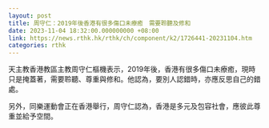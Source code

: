 ```yaml
---
layout: post
title: 周守仁：2019年後香港有很多傷口未療癒　需要聆聽及修和
date: 2023-11-04 18:32:00.000000000 +08:00
link: https://news.rthk.hk/rthk/ch/component/k2/1726441-20231104.htm
categories: rthk
---
```


天主教香港教區主教周守仁樞機表示，2019年後，香港有很多傷口未療癒，現時只是掩蓋著，需要聆聽、尊重與修和。他認為，要別人認錯時，亦應反思自己的錯處。

另外，同樂運動會正在香港舉行，周守仁認為，香港是多元及包容社會，應彼此尊重並給予空間。
